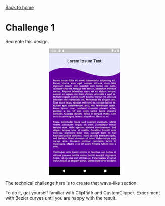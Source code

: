 [Back to home](../../READMe.md)


# Challenge 1

Recreate this design.
<div align="center">

[<img src="images/challenge_1_large_thumbnail.jpg" height="400">](ZOOM.md)

</div>




The technical challenge here is to create that wave-like section. 

To do it, get yourself familiar with ClipPath and CustomClipper. Experiment with Bezier curves until you are happy with the result.
